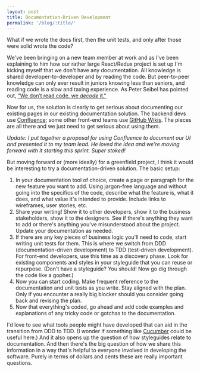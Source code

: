 ```yaml
---
layout: post
title: Documentation-Driven Development
permalink: '/blog/:title/'
---
```


What if we wrote the docs first, then the unit tests, and only after those were solid wrote the code?

We've been bringing on a new team member at work and as I've been explaining to him how our rather large React/Redux project is set up I'm kicking myself that we don't have any documentation. All knowledge is shared developer-to-developer and by reading the code. But peer-to-peer knowledge can only ever result in juniors knowing less than seniors, and reading code is a slow and taxing experience. As Peter Seibel has pointed out, ["We don’t read code, we *decode*&nbsp;it."](http://www.gigamonkeys.com/code-reading/)

Now for us, the solution is clearly to get serious about documenting our existing pages in our existing documentation solution. The backend devs use [Confluence](https://www.atlassian.com/software/confluence); some other front-end teams use [GitHub Wikis](https://help.github.com/articles/about-github-wikis/). The pieces are all there and we just need to get serious about using them.

*Update: I put together a proposal for using Confluence to document our UI and presented it to my team lead. He loved the idea and we're moving forward with it starting this sprint. Super stoked!*

But moving forward or (more ideally) for a greenfield project, I think it would be interesting to try a documentation-driven solution. The basic setup:

1. In your documentation tool of choice, create a page or paragraph for the new feature you want to add. Using jargon-free language and without going into the specifics of the code, describe what the feature is, what it does, and what value it's intended to provide. Include links to wireframes, user stories, etc.
2. Share your writing! Show it to other developers, show it to the business stakeholders, show it to the designers. See if there's anything they want to add or there's anything you've misunderstood about the project. Update your documentation as needed.
3. If there are any key pieces of business logic you'll need to code, start writing unit tests for them. This is where we switch from DDD (documentation-driven development) to TDD (test-driven development). For front-end developers, use this time as a discovery phase. Look for existing components and styles in your styleguide that you can reuse or repurpose. (Don't have a styleguide? You should! Now go dig through the code like a gopher.)
4. Now you can start coding. Make frequent reference to the documentation and unit tests as you write. Stay aligned with the plan. Only if you encounter a really big blocker should you consider going back and revising the plan.&nbsp;
5. Now that everything's coded, go ahead and add code examples and explanations of any tricky code or gotchas to the documentation.

I'd love to see what tools people might have developed that can aid in the transition from DDD to TDD. (I wonder if something like [Cucumber](https://cucumber.io/)&nbsp;could be useful here.) And it also opens up the question of how styleguides relate to documentation. And then there's the big question of how we share this information in a way that's helpful to everyone involved in developing the software. Purely in terms of dollars and cents these are really important questions.